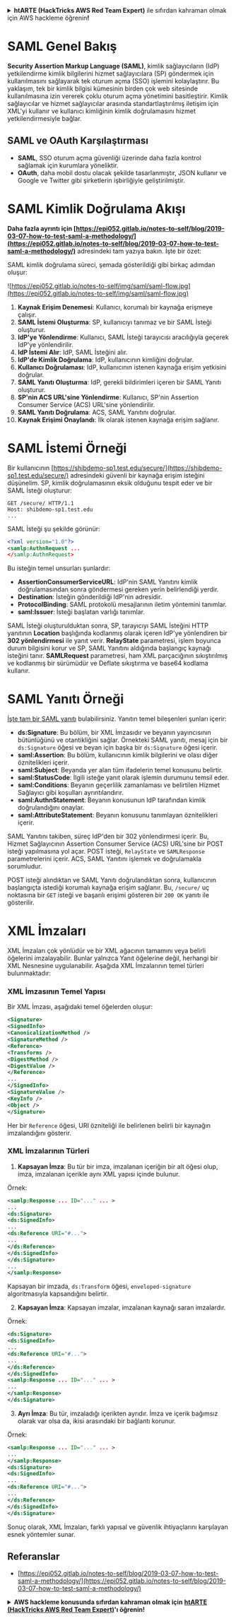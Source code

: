 <details>

<summary><strong>htARTE (HackTricks AWS Red Team Expert)</strong> ile sıfırdan kahraman olmak için AWS hackleme öğrenin<strong>!</strong></summary>

HackTricks'ı desteklemenin diğer yolları:

* Şirketinizi HackTricks'te **reklamınızı görmek** veya **HackTricks'i PDF olarak indirmek** için [**ABONELİK PLANLARI**](https://github.com/sponsors/carlospolop)'na göz atın!
* [**Resmi PEASS & HackTricks ürünlerini**](https://peass.creator-spring.com) edinin
* [**The PEASS Family**](https://opensea.io/collection/the-peass-family) keşfedin, özel [**NFT'lerimiz**](https://opensea.io/collection/the-peass-family) koleksiyonumuz
* 💬 [**Discord grubuna**](https://discord.gg/hRep4RUj7f) veya [**telegram grubuna**](https://t.me/peass) **katılın** veya **Twitter** 🐦 [**@carlospolopm**](https://twitter.com/hacktricks_live)'u **takip edin**.
* **Hacking hilelerinizi** [**HackTricks**](https://github.com/carlospolop/hacktricks) ve [**HackTricks Cloud**](https://github.com/carlospolop/hacktricks-cloud) github depolarına **PR göndererek paylaşın**.

</details>


# SAML Genel Bakış

**Security Assertion Markup Language (SAML)**, kimlik sağlayıcıların (IdP) yetkilendirme kimlik bilgilerini hizmet sağlayıcılara (SP) göndermek için kullanılmasını sağlayarak tek oturum açma (SSO) işlemini kolaylaştırır. Bu yaklaşım, tek bir kimlik bilgisi kümesinin birden çok web sitesinde kullanılmasına izin vererek çoklu oturum açma yönetimini basitleştirir. Kimlik sağlayıcılar ve hizmet sağlayıcılar arasında standartlaştırılmış iletişim için XML'yi kullanır ve kullanıcı kimliğinin kimlik doğrulamasını hizmet yetkilendirmesiyle bağlar.

## SAML ve OAuth Karşılaştırması

- **SAML**, SSO oturum açma güvenliği üzerinde daha fazla kontrol sağlamak için kurumlara yöneliktir.
- **OAuth**, daha mobil dostu olacak şekilde tasarlanmıştır, JSON kullanır ve Google ve Twitter gibi şirketlerin işbirliğiyle geliştirilmiştir.

# SAML Kimlik Doğrulama Akışı

**Daha fazla ayrıntı için [https://epi052.gitlab.io/notes-to-self/blog/2019-03-07-how-to-test-saml-a-methodology/](https://epi052.gitlab.io/notes-to-self/blog/2019-03-07-how-to-test-saml-a-methodology/)** adresindeki tam yazıya bakın. İşte bir özet:

SAML kimlik doğrulama süreci, şemada gösterildiği gibi birkaç adımdan oluşur:

![https://epi052.gitlab.io/notes-to-self/img/saml/saml-flow.jpg](https://epi052.gitlab.io/notes-to-self/img/saml/saml-flow.jpg)

1. **Kaynak Erişim Denemesi**: Kullanıcı, korumalı bir kaynağa erişmeye çalışır.
2. **SAML İstemi Oluşturma**: SP, kullanıcıyı tanımaz ve bir SAML İsteği oluşturur.
3. **IdP'ye Yönlendirme**: Kullanıcı, SAML İsteği tarayıcısı aracılığıyla geçerek IdP'ye yönlendirilir.
4. **IdP İstemi Alır**: IdP, SAML İsteğini alır.
5. **IdP'de Kimlik Doğrulama**: IdP, kullanıcının kimliğini doğrular.
6. **Kullanıcı Doğrulaması**: IdP, kullanıcının istenen kaynağa erişim yetkisini doğrular.
7. **SAML Yanıtı Oluşturma**: IdP, gerekli bildirimleri içeren bir SAML Yanıtı oluşturur.
8. **SP'nin ACS URL'sine Yönlendirme**: Kullanıcı, SP'nin Assertion Consumer Service (ACS) URL'sine yönlendirilir.
9. **SAML Yanıtı Doğrulama**: ACS, SAML Yanıtını doğrular.
10. **Kaynak Erişimi Onaylandı**: İlk olarak istenen kaynağa erişim sağlanır.

# SAML İstemi Örneği

Bir kullanıcının [https://shibdemo-sp1.test.edu/secure/](https://shibdemo-sp1.test.edu/secure/) adresindeki güvenli bir kaynağa erişim isteğini düşünelim. SP, kimlik doğrulamasının eksik olduğunu tespit eder ve bir SAML İsteği oluşturur:
```
GET /secure/ HTTP/1.1
Host: shibdemo-sp1.test.edu
...
```
SAML İsteği şu şekilde görünür:
```xml
<?xml version="1.0"?>
<samlp:AuthnRequest ...
</samlp:AuthnRequest>
```
Bu isteğin temel unsurları şunlardır:
- **AssertionConsumerServiceURL**: IdP'nin SAML Yanıtını kimlik doğrulamasından sonra göndermesi gereken yerin belirlendiği yerdir.
- **Destination**: İsteğin gönderildiği IdP'nin adresidir.
- **ProtocolBinding**: SAML protokolü mesajlarının iletim yöntemini tanımlar.
- **saml:Issuer**: İsteği başlatan varlığı tanımlar.

SAML İsteği oluşturulduktan sonra, SP, tarayıcıyı SAML İsteğini HTTP yanıtının **Location** başlığında kodlanmış olarak içeren IdP'ye yönlendiren bir **302 yönlendirmesi** ile yanıt verir. **RelayState** parametresi, işlem boyunca durum bilgisini korur ve SP, SAML Yanıtını aldığında başlangıç kaynağı isteğini tanır. **SAMLRequest** parametresi, ham XML parçacığının sıkıştırılmış ve kodlanmış bir sürümüdür ve Deflate sıkıştırma ve base64 kodlama kullanır.


# SAML Yanıtı Örneği

[İşte tam bir SAML yanıtı](https://epi052.gitlab.io/notes-to-self/blog/2019-03-07-how-to-test-saml-a-methodology/) bulabilirsiniz. Yanıtın temel bileşenleri şunları içerir:

- **ds:Signature**: Bu bölüm, bir XML İmzasıdır ve beyanın yayıncısının bütünlüğünü ve otantikliğini sağlar. Örnekteki SAML yanıtı, mesaj için bir `ds:Signature` öğesi ve beyan için başka bir `ds:Signature` öğesi içerir.
- **saml:Assertion**: Bu bölüm, kullanıcının kimlik bilgilerini ve olası diğer öznitelikleri içerir.
- **saml:Subject**: Beyanda yer alan tüm ifadelerin temel konusunu belirtir.
- **saml:StatusCode**: İlgili isteğe yanıt olarak işlemin durumunu temsil eder.
- **saml:Conditions**: Beyanın geçerlilik zamanlaması ve belirtilen Hizmet Sağlayıcı gibi koşulları ayrıntılandırır.
- **saml:AuthnStatement**: Beyanın konusunun IdP tarafından kimlik doğrulandığını onaylar.
- **saml:AttributeStatement**: Beyanın konusunu tanımlayan öznitelikleri içerir.

SAML Yanıtını takiben, süreç IdP'den bir 302 yönlendirmesi içerir. Bu, Hizmet Sağlayıcının Assertion Consumer Service (ACS) URL'sine bir POST isteği yapılmasına yol açar. POST isteği, `RelayState` ve `SAMLResponse` parametrelerini içerir. ACS, SAML Yanıtını işlemek ve doğrulamakla sorumludur.

POST isteği alındıktan ve SAML Yanıtı doğrulandıktan sonra, kullanıcının başlangıçta istediği korumalı kaynağa erişim sağlanır. Bu, `/secure/` uç noktasına bir `GET` isteği ve başarılı erişimi gösteren bir `200 OK` yanıtı ile gösterilir.


# XML İmzaları

XML İmzaları çok yönlüdür ve bir XML ağacının tamamını veya belirli öğelerini imzalayabilir. Bunlar yalnızca Yanıt öğelerine değil, herhangi bir XML Nesnesine uygulanabilir. Aşağıda XML İmzalarının temel türleri bulunmaktadır:

### XML İmzasının Temel Yapısı
Bir XML İmzası, aşağıdaki temel öğelerden oluşur:
```xml
<Signature>
<SignedInfo>
<CanonicalizationMethod />
<SignatureMethod />
<Reference>
<Transforms />
<DigestMethod />
<DigestValue />
</Reference>
...
</SignedInfo>
<SignatureValue />
<KeyInfo />
<Object />
</Signature>
```
Her bir `Reference` öğesi, URI özniteliği ile belirlenen belirli bir kaynağın imzalandığını gösterir.

### XML İmzalarının Türleri

1. **Kapsayan İmza**: Bu tür bir imza, imzalanan içeriğin bir alt öğesi olup, imza, imzalanan içerikle aynı XML yapısı içinde bulunur.

Örnek:
```xml
<samlp:Response ... ID="..." ... >
...
<ds:Signature>
<ds:SignedInfo>
...
<ds:Reference URI="#...">
...
</ds:Reference>
</ds:SignedInfo>
</ds:Signature>
...
</samlp:Response>
```

Kapsayan bir imzada, `ds:Transform` öğesi, `enveloped-signature` algoritmasıyla kapsandığını belirtir.

2. **Kapsayan İmza**: Kapsayan imzalar, imzalanan kaynağı saran imzalardır.

Örnek:
```xml
<ds:Signature>
<ds:SignedInfo>
...
<ds:Reference URI="#...">
...
</ds:Reference>
</ds:SignedInfo>
<samlp:Response ... ID="..." ... >
...
</samlp:Response>
</ds:Signature>
```

3. **Ayrı İmza**: Bu tür, imzaladığı içerikten ayrıdır. İmza ve içerik bağımsız olarak var olsa da, ikisi arasındaki bir bağlantı korunur.

Örnek:
```xml
<samlp:Response ... ID="..." ... >
...
</samlp:Response>
<ds:Signature>
<ds:SignedInfo>
...
<ds:Reference URI="#...">
...
</ds:Reference>
</ds:SignedInfo>
</ds:Signature>
```

Sonuç olarak, XML İmzaları, farklı yapısal ve güvenlik ihtiyaçlarını karşılayan esnek yöntemler sunar.

## Referanslar
* [https://epi052.gitlab.io/notes-to-self/blog/2019-03-07-how-to-test-saml-a-methodology/](https://epi052.gitlab.io/notes-to-self/blog/2019-03-07-how-to-test-saml-a-methodology/)

<details>

<summary><strong>AWS hackleme konusunda sıfırdan kahraman olmak için</strong> <a href="https://training.hacktricks.xyz/courses/arte"><strong>htARTE (HackTricks AWS Red Team Expert)</strong></a><strong>'ı öğrenin!</strong></summary>

HackTricks'i desteklemenin diğer yolları:

* Şirketinizi HackTricks'te **reklamınızı yapmak veya HackTricks'i PDF olarak indirmek** için [**ABONELİK PLANLARINI**](https://github.com/sponsors/carlospolop) kontrol edin!
* [**Resmi PEASS & HackTricks ürünlerini**](https://peass.creator-spring.com) edinin
* Özel [**NFT'lerden**](https://opensea.io/collection/the-peass-family) oluşan koleksiyonumuz olan [**The PEASS Family**](https://opensea.io/collection/the-peass-family)'yi keşfedin
* 💬 [**Discord grubuna**](https://discord.gg/hRep4RUj7f) veya [**telegram grubuna**](https://t.me/peass) katılın veya bizi Twitter'da takip edin 🐦 [**@carlospolopm**](https://twitter.com/hacktricks_live).
* Hacking hilelerinizi [**HackTricks**](https://github.com/carlospolop/hacktricks) ve [**HackTricks Cloud**](https://github.com/carlospolop/hacktricks-cloud) github depolarına PR göndererek paylaşın.

</details>
